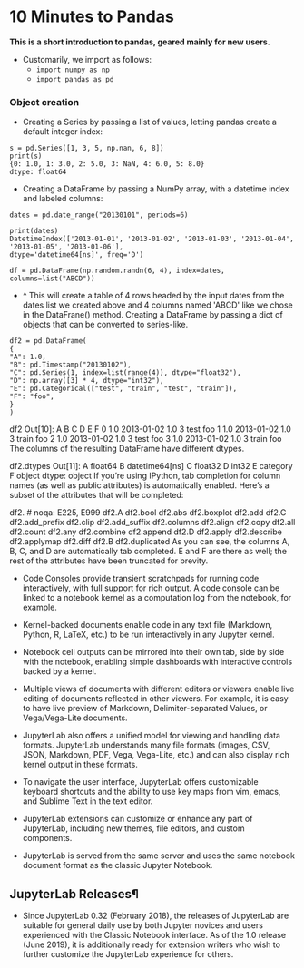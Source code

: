 # 10 Minutes to Pandas

**This is a short introduction to pandas, geared mainly for new users.**
+ Customarily, we import as follows:
  + `import numpy as np`
  + `import pandas as pd`

### Object creation

+ Creating a Series by passing a list of values, letting pandas create a default integer index:

`s = pd.Series([1, 3, 5, np.nan, 6, 8])`<br />
`print(s)`<br />
`{0: 1.0, 1: 3.0, 2: 5.0, 3: NaN, 4: 6.0, 5: 8.0}`<br />
`dtype: float64`<br />

+ Creating a DataFrame by passing a NumPy array, with a datetime index and labeled columns:

`dates = pd.date_range("20130101", periods=6)`<br />

`print(dates)`<br />
`DatetimeIndex(['2013-01-01', '2013-01-02', '2013-01-03', '2013-01-04', '2013-01-05', '2013-01-06'],`<br />
`dtype='datetime64[ns]', freq='D')`<br />

`df = pd.DataFrame(np.random.randn(6, 4), index=dates, columns=list("ABCD"))`

+ ^ This will create a table of 4 rows headed by the input dates from the dates list we created above and 4 columns named 'ABCD' like we chose in the DataFrane() method.
Creating a DataFrame by passing a dict of objects that can be converted to series-like.

`df2 = pd.DataFrame(`<br />
     `{`<br />
          `"A": 1.0,`<br />
          `"B": pd.Timestamp("20130102"),`<br />
          `"C": pd.Series(1, index=list(range(4)), dtype="float32"),`<br />
          `"D": np.array([3] * 4, dtype="int32"),`<br />
          `"E": pd.Categorical(["test", "train", "test", "train"]),`<br />
          `"F": "foo",`<br />
     `}`<br />
`)`<br />


df2
Out[10]: 
     A          B    C  D      E    F
0  1.0 2013-01-02  1.0  3   test  foo
1  1.0 2013-01-02  1.0  3  train  foo
2  1.0 2013-01-02  1.0  3   test  foo
3  1.0 2013-01-02  1.0  3  train  foo
The columns of the resulting DataFrame have different dtypes.

df2.dtypes
Out[11]: 
A           float64
B    datetime64[ns]
C           float32
D             int32
E          category
F            object
dtype: object
If you’re using IPython, tab completion for column names (as well as public attributes) is automatically enabled. Here’s a subset of the attributes that will be completed:

df2.<TAB>  # noqa: E225, E999
df2.A                  df2.bool
df2.abs                df2.boxplot
df2.add                df2.C
df2.add_prefix         df2.clip
df2.add_suffix         df2.columns
df2.align              df2.copy
df2.all                df2.count
df2.any                df2.combine
df2.append             df2.D
df2.apply              df2.describe
df2.applymap           df2.diff
df2.B                  df2.duplicated
As you can see, the columns A, B, C, and D are automatically tab completed. E and F are there as well; the rest of the attributes have been truncated for brevity.
  + Code Consoles provide transient scratchpads for running code interactively, with full support for rich output. A code console can be linked to a notebook kernel as a computation log from the notebook, for example.

  + Kernel-backed documents enable code in any text file (Markdown, Python, R, LaTeX, etc.) to be run interactively in any Jupyter kernel.

  + Notebook cell outputs can be mirrored into their own tab, side by side with the notebook, enabling simple dashboards with interactive controls backed by a kernel.

  + Multiple views of documents with different editors or viewers enable live editing of documents reflected in other viewers. For example, it is easy to have live preview of Markdown, Delimiter-separated Values, or Vega/Vega-Lite documents.

+ JupyterLab also offers a unified model for viewing and handling data formats. JupyterLab understands many file formats (images, CSV, JSON, Markdown, PDF, Vega, Vega-Lite, etc.) and can also display rich kernel output in these formats. 

+ To navigate the user interface, JupyterLab offers customizable keyboard shortcuts and the ability to use key maps from vim, emacs, and Sublime Text in the text editor.

+ JupyterLab extensions can customize or enhance any part of JupyterLab, including new themes, file editors, and custom components.

+ JupyterLab is served from the same server and uses the same notebook document format as the classic Jupyter Notebook.

## JupyterLab Releases¶
+ Since JupyterLab 0.32 (February 2018), the releases of JupyterLab are suitable for general daily use by both Jupyter novices and users experienced with the Classic Notebook interface. As of the 1.0 release (June 2019), it is additionally ready for extension writers who wish to further customize the JupyterLab experience for others.

